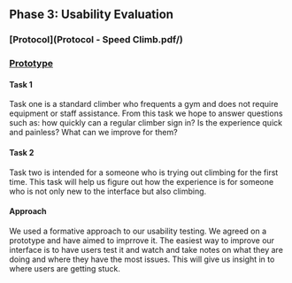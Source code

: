 ## Phase 3: Usability Evaluation

### [Protocol](Protocol - Speed Climb.pdf/)

### [Prototype](https://xd.adobe.com/view/d85142a4-0da3-48b5-4778-11d3ea7b63f2-ae60/)

#### Task 1
Task one is a standard climber who frequents a gym and does not require equipment or staff assistance.
From this task we hope to answer questions such as: how quickly can a regular climber sign in? Is the experience
quick and painless? What can we improve for them?

#### Task 2
Task two is intended for a someone who is trying out climbing for the first time. This task will help us figure out
how the experience is for someone who is not only new to the interface but also climbing. 

#### Approach
We used a formative approach to our usability testing. We agreed on a prototype and have aimed to imprrove it. The easiest way to improve
our interface is to have users test it and watch and take notes on what they are doing and where they have the most issues. This will give us insight in to where users are getting stuck.
